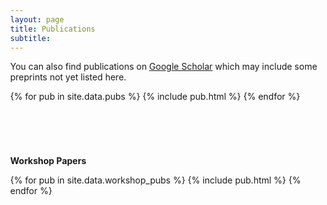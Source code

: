 ```yaml
---
layout: page
title: Publications
subtitle:
---
```


<style>
  /* Adjust the page width just for this page alone. */
  .container-md {
    max-width: 1800px; /* Set your desired maximum width */
    margin-left: auto;
    margin-right: auto;
  }

  /* Add any other custom styles for the page */
  body {
    margin: 0; /* Set margin to 0 for the entire body */
  }
</style>

You can also find publications on <a href="https://scholar.google.com/citations?user=0Xzd2f8AAAAJ">Google Scholar</a> which may include some preprints not yet listed here.

<!-- Just make a table and iterate through publications. -->
<table cellpadding="10" width="100%">
    {% for pub in site.data.pubs %}
        {% include pub.html %}
    {% endfor %}
</table>

<!-- Daniel: doing this to add a separate workshop publication section. -->
<div style="height: 40px;"></div>

**Workshop Papers**

<!--Daniel: uses the same pub.html, but a different data.workshop_pubs -->
<table cellpadding="10" width="100%">
    {% for pub in site.data.workshop_pubs %}
        {% include pub.html %}
    {% endfor %}
</table>
